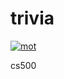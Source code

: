 # trivia
[![mot](https://img.youtube.com/vi/krLPOLqZCD0/0.jpg)](https://www.youtube.com/watch?v=krLPOLqZCD0)

cs500
